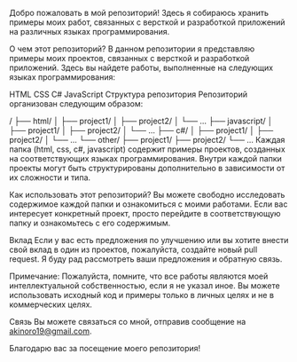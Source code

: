 
Добро пожаловать в мой репозиторий! Здесь я собираюсь хранить примеры моих работ, связанных с версткой и разработкой приложений на различных языках программирования.

О чем этот репозиторий?
В данном репозитории я представляю примеры моих проектов, связанных с версткой и разработкой приложений. Здесь вы найдете работы, выполненные на следующих языках программирования:

HTML
CSS
C#
JavaScript
Структура репозитория
Репозиторий организован следующим образом:

/
├── html/
│   ├── project1/
│   ├── project2/
│   └── ...
├── javascript/
│   ├── project1/
│   ├── project2/
│   └── ...
├── c#/
│   ├── project1/
│   ├── project2/
│   └── ...
└── other/
    ├── project1/
    ├── project2/
    └── ...
Каждая папка (html, css, c#, javascript) содержит примеры проектов, созданных на соответствующих языках программирования. Внутри каждой папки проекты могут быть структурированы дополнительно в зависимости от их сложности и типа.

Как использовать этот репозиторий?
Вы можете свободно исследовать содержимое каждой папки и ознакомиться с моими работами. Если вас интересует конкретный проект, просто перейдите в соответствующую папку и ознакомьтесь с его содержимым.

Вклад
Если у вас есть предложения по улучшению или вы хотите внести свой вклад в один из проектов, пожалуйста, создайте новый pull request. Я буду рад рассмотреть ваши предложения и обратную связь.

Примечание: Пожалуйста, помните, что все работы являются моей интеллектуальной собственностью, если я не указал иное. Вы можете использовать исходный код и примеры только в личных целях и не в коммерческих целях.

Связь
Вы можете связаться со мной, отправив сообщение на akinoro19@gmail.com.

Благодарю вас за посещение моего репозитория!
